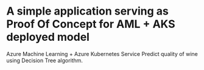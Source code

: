 # A simple application serving as Proof Of Concept for AML + AKS deployed model
Azure Machine Learning + Azure Kubernetes Service
Predict quality of wine using Decision Tree algorithm.
